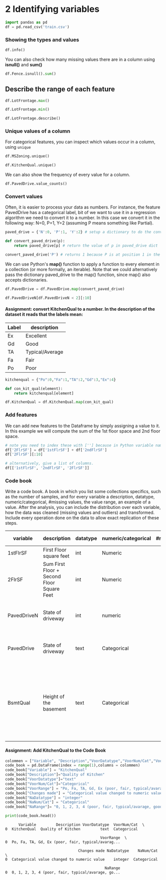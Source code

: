 
# 2 Identifying variables


```python
import pandas as pd
df = pd.read_csv('train.csv')
```

### Showing the types and values


```python
df.info()
```

You can also check how many missing values there are in a column using **isnull()** and **sum()**


```python
df.Fence.isnull().sum()
```

## Describe the range of each feature


```python
df.LotFrontage.max()
```


```python
df.LotFrontage.min()
```


```python
df.LotFrontage.describe()
```

### Unique values of a column
For categorical features, you can inspect which values occur in a column, using `unique`


```python
df.MSZoning.unique()
```


```python
df.KitchenQual.unique()
```

We can also show the frequency of every value for a column.


```python
df.PavedDrive.value_counts()
```

### Convert values
Often, it is easier to process your data as numbers. For instance, the feature PavedDrive has a categorical label, bit of we want to use it in a regression algorithm we need to convert it to a number. In this case we convert it in the following way: N=0, P=1, Y=2 (assuming P means something like Partial).


```python
paved_drive = {'N':0, 'P':1, 'Y':2} # setup a dictionary to do the conversion

def convert_paved_drive(p):
    return paved_drive[p] # return the value of p in paved_drive dict

convert_paved_drive('P') # returns 1 because P is at position 1 in the array (indexing starts at 0)
```

We can use Python's **map()** function to apply a function to every element in a collection (or more formally, an iterable). Note that we could alternatively pass the dictionary paved_drive to the map() function, since map() also accepts dictionaries.


```python
df.PavedDrive = df.PavedDrive.map(convert_paved_drive)
```


```python
df.PavedDriveN[df.PavedDriveN < 2][:10]
```

#### Assignment:  convert KitchenQual to a number. In the description of the dataset it reads that the labels mean:

|Label|description|
|:---|---|
|Ex|Excellent|
|Gd|Good|
|TA|Typical/Average|
|Fa|Fair|
|Po|Poor|


```python
kitchenqual = {"Po":0,"Fa":1,"TA":2,"Gd":3,"Ex":4}

def con_kit_qual(element):
    return kitchenqual[element]
```


```python
df.KitchenQual = df.KitchenQual.map(con_kit_qual)
```

### Add features

We can add new features to the Dataframe by simply assigning a value to it. In this example we will compute the sum of the 1st floor space and 2nd floor space.


```python
# note you need to index these with [''] because in Python variable names cannot start with a number.
df['2FlrSF'] = df['1stFlrSF'] + df['2ndFlrSF']
df['2FlrSF'][:10]
```


```python
# alternatively, give a list of columns.
df[['1stFlrSF', '2ndFlrSF', '2FlrSF']]
```

### Code book

Write a code book. A book in which you list some collections specifics, such as the number of samples, and for every variable a description, datatype, numeric/categorical, #missing values, the value range, an example of a value. After the analysis, you can include the distribution over each variable, how the data was cleaned (missing values and outliers) and transformed. Include every operation done on the data to allow exact replication of these steps.

| variable | description | datatype | numeric/categorical | #missing | range | example value |
|--|--|--|--|--:|:-:|--|
| 1stFlrSF | First Floor square feet | int | Numeric | 0 | 334-4602 | 334 |
| 2FlrSF | Sum First Floor + Second Floor Square Feet | int | Numeric | 0 | 334-5642 | 5642 |
| PavedDriveN | State of driveway | int | numeric | 0 | 0-2 (gravel/dirt, partially paved, paved)| 2 |
| PavedDrive | State of driveway | text | Categorical | 0 | N, P, Y (gravel/dirt, partially paved, paved) | N |
| BsmtQual | Height of the basement | text | Categorical | 37 | Ex, Gd, TA, Fa, Po, NA (Excellent 100+", Good 90-99", Typical 80-89", Fair 70-79", Poor <70", No Basement | Ex |

#### Assignment: Add KitchenQual to the Code Book


```python
colommen = ["Variable", "Description","VoorDatatype","VoorNum/Cat","VoorRange","Changes made","NaDatatype","NaNum/Cat","NaRange"]
code_book = pd.DataFrame(index = range(1),columns = colommen)
code_book["Variable"] = "KitchenQual"
code_book["Description"]="Quality of Kitchen"
code_book["VoorDatatype"]="text"
code_book["VoorNum/Cat"]="Categorical"
code_book["VoorRange"] = "Po, Fa, TA, Gd, Ex (poor, fair, typical/avarage, good, excellent)"
code_book["Changes made"] = "Categorical value changed to numeric value"
code_book["NaDatatype"] = "integer"
code_book["NaNum/Cat"] = "Categorical"
code_book["NaRange"]= "0, 1, 2, 3, 4 (poor, fair, typical/avarage, good, excellent)"

print(code_book.head())
```

          Variable         Description VoorDatatype  VoorNum/Cat  \
    0  KitchenQual  Quality of Kitchen         text  Categorical   
    
                                               VoorRange  \
    0  Po, Fa, TA, Gd, Ex (poor, fair, typical/avarag...   
    
                                     Changes made NaDatatype    NaNum/Cat  \
    0  Categorical value changed to numeric value    integer  Categorical   
    
                                                 NaRange  
    0  0, 1, 2, 3, 4 (poor, fair, typical/avarage, go...  



```python

```
